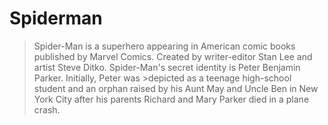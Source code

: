 # Spiderman
>Spider-Man is a superhero appearing in American comic books published by Marvel Comics. Created by writer-editor Stan Lee and artist Steve Ditko. Spider-Man's secret identity is Peter Benjamin Parker. 
>Initially, Peter was >depicted as a teenage high-school student and an orphan raised by his Aunt May and Uncle Ben in New York City after his parents Richard and Mary Parker died in a plane crash.
